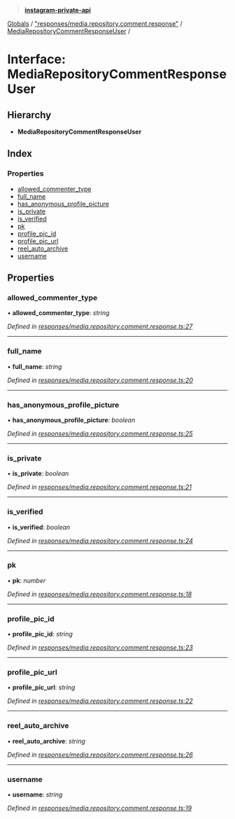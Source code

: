 > **[instagram-private-api](../README.md)**

[Globals](../README.md) / ["responses/media.repository.comment.response"](../modules/_responses_media_repository_comment_response_.md) / [MediaRepositoryCommentResponseUser](_responses_media_repository_comment_response_.mediarepositorycommentresponseuser.md) /

# Interface: MediaRepositoryCommentResponseUser

## Hierarchy

* **MediaRepositoryCommentResponseUser**

## Index

### Properties

* [allowed_commenter_type](_responses_media_repository_comment_response_.mediarepositorycommentresponseuser.md#allowed_commenter_type)
* [full_name](_responses_media_repository_comment_response_.mediarepositorycommentresponseuser.md#full_name)
* [has_anonymous_profile_picture](_responses_media_repository_comment_response_.mediarepositorycommentresponseuser.md#has_anonymous_profile_picture)
* [is_private](_responses_media_repository_comment_response_.mediarepositorycommentresponseuser.md#is_private)
* [is_verified](_responses_media_repository_comment_response_.mediarepositorycommentresponseuser.md#is_verified)
* [pk](_responses_media_repository_comment_response_.mediarepositorycommentresponseuser.md#pk)
* [profile_pic_id](_responses_media_repository_comment_response_.mediarepositorycommentresponseuser.md#profile_pic_id)
* [profile_pic_url](_responses_media_repository_comment_response_.mediarepositorycommentresponseuser.md#profile_pic_url)
* [reel_auto_archive](_responses_media_repository_comment_response_.mediarepositorycommentresponseuser.md#reel_auto_archive)
* [username](_responses_media_repository_comment_response_.mediarepositorycommentresponseuser.md#username)

## Properties

###  allowed_commenter_type

• **allowed_commenter_type**: *string*

*Defined in [responses/media.repository.comment.response.ts:27](https://github.com/dilame/instagram-private-api/blob/173bc62/src/responses/media.repository.comment.response.ts#L27)*

___

###  full_name

• **full_name**: *string*

*Defined in [responses/media.repository.comment.response.ts:20](https://github.com/dilame/instagram-private-api/blob/173bc62/src/responses/media.repository.comment.response.ts#L20)*

___

###  has_anonymous_profile_picture

• **has_anonymous_profile_picture**: *boolean*

*Defined in [responses/media.repository.comment.response.ts:25](https://github.com/dilame/instagram-private-api/blob/173bc62/src/responses/media.repository.comment.response.ts#L25)*

___

###  is_private

• **is_private**: *boolean*

*Defined in [responses/media.repository.comment.response.ts:21](https://github.com/dilame/instagram-private-api/blob/173bc62/src/responses/media.repository.comment.response.ts#L21)*

___

###  is_verified

• **is_verified**: *boolean*

*Defined in [responses/media.repository.comment.response.ts:24](https://github.com/dilame/instagram-private-api/blob/173bc62/src/responses/media.repository.comment.response.ts#L24)*

___

###  pk

• **pk**: *number*

*Defined in [responses/media.repository.comment.response.ts:18](https://github.com/dilame/instagram-private-api/blob/173bc62/src/responses/media.repository.comment.response.ts#L18)*

___

###  profile_pic_id

• **profile_pic_id**: *string*

*Defined in [responses/media.repository.comment.response.ts:23](https://github.com/dilame/instagram-private-api/blob/173bc62/src/responses/media.repository.comment.response.ts#L23)*

___

###  profile_pic_url

• **profile_pic_url**: *string*

*Defined in [responses/media.repository.comment.response.ts:22](https://github.com/dilame/instagram-private-api/blob/173bc62/src/responses/media.repository.comment.response.ts#L22)*

___

###  reel_auto_archive

• **reel_auto_archive**: *string*

*Defined in [responses/media.repository.comment.response.ts:26](https://github.com/dilame/instagram-private-api/blob/173bc62/src/responses/media.repository.comment.response.ts#L26)*

___

###  username

• **username**: *string*

*Defined in [responses/media.repository.comment.response.ts:19](https://github.com/dilame/instagram-private-api/blob/173bc62/src/responses/media.repository.comment.response.ts#L19)*